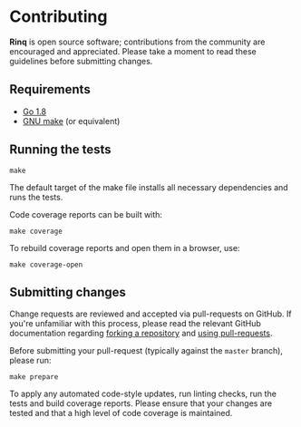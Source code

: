 # Contributing

**Rinq** is open source software; contributions from the community are
encouraged and appreciated. Please take a moment to read these guidelines
before submitting changes.

## Requirements

- [Go 1.8](https://golang.org/)
- [GNU make](https://www.gnu.org/software/make/) (or equivalent)

## Running the tests

    make

The default target of the make file installs all necessary dependencies and runs
the tests.

Code coverage reports can be built with:

    make coverage

To rebuild coverage reports and open them in a browser, use:

    make coverage-open

## Submitting changes

Change requests are reviewed and accepted via pull-requests on GitHub. If you're
unfamiliar with this process, please read the relevant GitHub documentation
regarding [forking a repository](https://help.github.com/articles/fork-a-repo)
and [using pull-requests](https://help.github.com/articles/using-pull-requests).

Before submitting your pull-request (typically against the `master` branch),
please run:

    make prepare

To apply any automated code-style updates, run linting checks, run the tests and
build coverage reports. Please ensure that your changes are tested and that a
high level of code coverage is maintained.

